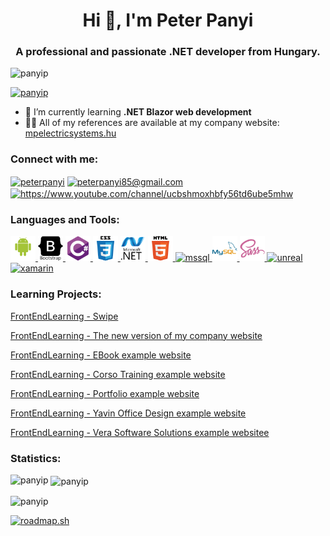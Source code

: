 <!-- Github profile building tips and tricks: https://dev.to/quine/7-tips-to-build-your-github-profile-like-a-pro-38bg -->
<!-- GitHub profile readme generator: https://github.com/rahuldkjain/github-profile-readme-generator -->

<h1 align="center">Hi 👋, I'm Peter Panyi</h1>
<h3 align="center">A professional and passionate .NET developer from Hungary.</h3>

<p align="left"> <img src="https://komarev.com/ghpvc/?username=panyip&label=Profile%20views&color=0e75b6&style=flat" alt="panyip" /> </p>

<p align="left"> <a href="https://github.com/ryo-ma/github-profile-trophy"><img src="https://github-profile-trophy.vercel.app/?username=panyip" alt="panyip" /></a> </p>

- 🌱 I’m currently learning **.NET Blazor web development**
- 👨‍💻 All of my references are available at my company website: [mpelectricsystems.hu](mpelectricsystems.hu/software)

<h3 align="left">Connect with me:</h3>
<p align="left">
<a href="https://linkedin.com/in/peterpanyi" target="blank"><img align="center" src="https://raw.githubusercontent.com/rahuldkjain/github-profile-readme-generator/master/src/images/icons/Social/linked-in-alt.svg" alt="peterpanyi" height="30" width="40" /></a>
<a href="https://fb.com/100056797338466" target="blank"><img align="center" src="https://raw.githubusercontent.com/rahuldkjain/github-profile-readme-generator/master/src/images/icons/Social/facebook.svg" alt="peterpanyi85@gmail.com" height="30" width="40" /></a>
<a href="https://www.youtube.com/channel/UCbshmOxhbfy56td6ube5mhw" target="blank"><img align="center" src="https://raw.githubusercontent.com/rahuldkjain/github-profile-readme-generator/master/src/images/icons/Social/youtube.svg" alt="https://www.youtube.com/channel/ucbshmoxhbfy56td6ube5mhw" height="30" width="40" /></a>
</p>

<h3 align="left">Languages and Tools:</h3>
<p align="left">
  <a href="https://developer.android.com" target="_blank" rel="noreferrer"> <img src="https://raw.githubusercontent.com/devicons/devicon/master/icons/android/android-original-wordmark.svg" alt="android" width="40" height="40"/> </a>
  <a href="https://getbootstrap.com" target="_blank" rel="noreferrer"> <img src="https://raw.githubusercontent.com/devicons/devicon/master/icons/bootstrap/bootstrap-plain-wordmark.svg" alt="bootstrap" width="40" height="40"/> </a>
  <a href="https://www.w3schools.com/cs/" target="_blank" rel="noreferrer"> <img src="https://raw.githubusercontent.com/devicons/devicon/master/icons/csharp/csharp-original.svg" alt="csharp" width="40" height="40"/> </a>
  <a href="https://www.w3schools.com/css/" target="_blank" rel="noreferrer"> <img src="https://raw.githubusercontent.com/devicons/devicon/master/icons/css3/css3-original-wordmark.svg" alt="css3" width="40" height="40"/> </a>
  <a href="https://dotnet.microsoft.com/" target="_blank" rel="noreferrer"> <img src="https://raw.githubusercontent.com/devicons/devicon/master/icons/dot-net/dot-net-original-wordmark.svg" alt="dotnet" width="40" height="40"/> </a>
  <a href="https://www.w3.org/html/" target="_blank" rel="noreferrer"> <img src="https://raw.githubusercontent.com/devicons/devicon/master/icons/html5/html5-original-wordmark.svg" alt="html5" width="40" height="40"/> </a>
  <a href="https://www.microsoft.com/en-us/sql-server" target="_blank" rel="noreferrer"> <img src="https://www.svgrepo.com/show/303229/microsoft-sql-server-logo.svg" alt="mssql" width="40" height="40"/> </a>
  <a href="https://www.mysql.com/" target="_blank" rel="noreferrer"> <img src="https://raw.githubusercontent.com/devicons/devicon/master/icons/mysql/mysql-original-wordmark.svg" alt="mysql" width="40" height="40"/> </a>
  <a href="https://sass-lang.com" target="_blank" rel="noreferrer"> <img src="https://raw.githubusercontent.com/devicons/devicon/master/icons/sass/sass-original.svg" alt="sass" width="40" height="40"/> </a>
  <a href="https://unrealengine.com/" target="_blank" rel="noreferrer"> <img src="https://raw.githubusercontent.com/kenangundogan/fontisto/036b7eca71aab1bef8e6a0518f7329f13ed62f6b/icons/svg/brand/unreal-engine.svg" alt="unreal" width="40" height="40"/> </a>
  <a href="https://dotnet.microsoft.com/apps/xamarin" target="_blank" rel="noreferrer"> <img src="https://raw.githubusercontent.com/detain/svg-logos/780f25886640cef088af994181646db2f6b1a3f8/svg/xamarin.svg" alt="xamarin" width="40" height="40"/> </a>
</p>

<h3 align="left">Learning Projects:</h3>

<a href="https://panyip.github.io/FrontEndLearning/01-HtmlAndCSS/18-Project-Swipe/index.html">FrontEndLearning - Swipe</a>

<a href="https://panyip.github.io/FrontEndLearning/02-MPElectricSystemsHu/index.html">FrontEndLearning - The new version of my company website</a>

<a href="https://panyip.github.io/FrontEndLearning/04-Bootstrap5/04-EBook-Website/index.html">FrontEndLearning - EBook example website</a>

<a href="https://panyip.github.io/FrontEndLearning/04-Bootstrap5/05-Corso-Training-Website/index.html">FrontEndLearning - Corso Training example website</a>

<a href="https://panyip.github.io/FrontEndLearning/04-Bootstrap5/06-Portfolio-Website/index.html">FrontEndLearning - Portfolio example website</a>

<a href="https://panyip.github.io/FrontEndLearning/04-Bootstrap5/07-Yavin-Office-Design-Website/index.html">FrontEndLearning - Yavin Office Design example website</a>

<a href="https://panyip.github.io/FrontEndLearning/04-Bootstrap5/08-Vera-Software-Solutions-Website/index.html">FrontEndLearning - Vera Software Solutions example websitee</a>

<h3 align="left">Statistics:</h3>
<p><img align="left" src="https://github-readme-stats.vercel.app/api/top-langs?username=panyip&show_icons=true&locale=en&layout=compact" alt="panyip" /></p>

<p>&nbsp;<img align="center" src="https://github-readme-stats.vercel.app/api?username=panyip&show_icons=true&locale=en" alt="panyip" /></p>

<p><img align="center" src="https://github-readme-streak-stats.herokuapp.com/?user=panyip&" alt="panyip" /></p>

[![roadmap.sh](https://api.roadmap.sh/v1-badge/tall/64bcc4e58b7b0932737d7f1d?variant=dark)](https://roadmap.sh)

<!---
PanyiP/PanyiP is a ✨ special ✨ repository because its `README.md` (this file) appears on your GitHub profile.
You can click the Preview link to take a look at your changes.
--->

